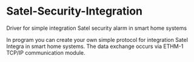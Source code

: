 # Satel-Security-Integration
Driver for simple integration Satel security alarm in smart home systems

In program you can create your own simple protocol for integration Satel Integra in smart home systems. 
The data exchange occurs via ETHM-1 TCP/IP communication module.
